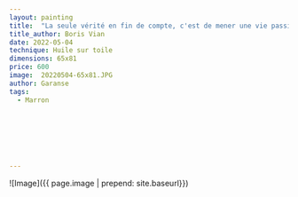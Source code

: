 ```yaml
---
layout: painting
title:  "La seule vérité en fin de compte, c'est de mener une vie passionnée, même si elle se rebelle et vous frappe au visage."                                           
title_author: Boris Vian                                             
date: 2022-05-04
technique: Huile sur toile 
dimensions: 65x81
price: 600
image:  20220504-65x81.JPG
author: Garanse
tags:
  - Marron
  
  
  
  
  
  
  
---
```

![Image]({{ page.image | prepend: site.baseurl}})

